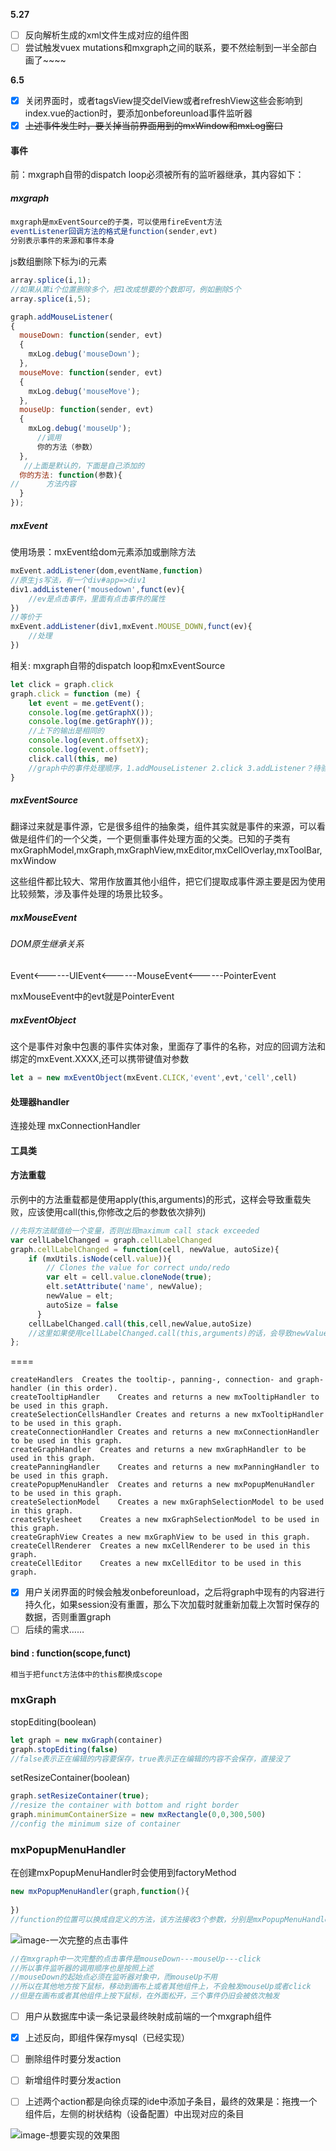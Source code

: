 **5.27**

- [ ] 反向解析生成的xml文件生成对应的组件图
- [ ] 尝试触发vuex mutations和mxgraph之间的联系，要不然绘制到一半全部白画了~~~~

**6.5**

- [x] 关闭界面时，或者tagsView提交delView或者refreshView这些会影响到index.vue的action时，要添加onbeforeunload事件监听器
- [x] ~~上述事件发生时，要关掉当前界面用到的mxWindow和mxLog窗口~~

#### 事件

前：mxgraph自带的dispatch loop必须被所有的监听器继承，其内容如下：

##### mxgraph

```js
mxgraph是mxEventSource的子类，可以使用fireEvent方法
eventListener回调方法的格式是function(sender,evt)
分别表示事件的来源和事件本身
```

js数组删除下标为i的元素

```js
array.splice(i,1);
//如果从第i个位置删除多个，把1改成想要的个数即可，例如删除5个
array.splice(i,5);
```



```js
graph.addMouseListener(
{
  mouseDown: function(sender, evt)
  {
    mxLog.debug('mouseDown');
  },
  mouseMove: function(sender, evt)
  {
    mxLog.debug('mouseMove');
  },
  mouseUp: function(sender, evt)
  {
    mxLog.debug('mouseUp');
      //调用 
      你的方法（参数）
  },
   //上面是默认的，下面是自己添加的
  你的方法: function(参数){
//      方法内容
  }
});
```

##### mxEvent

使用场景：mxEvent给dom元素添加或删除方法

```js
mxEvent.addListener(dom,eventName,function)
//原生js写法，有一个div#app=>div1
div1.addListener('mousedown',funct(ev){
	//ev是点击事件，里面有点击事件的属性                 
})
//等价于
mxEvent.addListener(div1,mxEvent.MOUSE_DOWN,funct(ev){
	//处理
})
```

相关: mxgraph自带的dispatch loop和mxEventSource

```js
let click = graph.click
graph.click = function (me) {
    let event = me.getEvent();
    console.log(me.getGraphX());
    console.log(me.getGraphY());
    //上下的输出是相同的
    console.log(event.offsetX);
    console.log(event.offsetY);
    click.call(this, me)
    //graph中的事件处理顺序，1.addMouseListener 2.click 3.addListener？待验证，这个可能不适用于鼠标事件
}
```



##### mxEventSource

翻译过来就是事件源，它是很多组件的抽象类，组件其实就是事件的来源，可以看做是组件们的一个父类，一个更侧重事件处理方面的父类。已知的子类有mxGraphModel,mxGraph,mxGraphView,mxEditor,mxCellOverlay,mxToolBar,mxWindow

这些组件都比较大、常用作放置其他小组件，把它们提取成事件源主要是因为使用比较频繁，涉及事件处理的场景比较多。

##### mxMouseEvent

###### DOM原生继承关系

Event<------UIEvent<------MouseEvent<------PointerEvent

mxMouseEvent中的evt就是PointerEvent

##### mxEventObject

这个是事件对象中包裹的事件实体对象，里面存了事件的名称，对应的回调方法和绑定的mxEvent.XXXX,还可以携带键值对参数

```js
let a = new mxEventObject(mxEvent.CLICK,'event',evt,'cell',cell)
```

#### 处理器handler

连接处理 mxConnectionHandler



#### 工具类

#### 方法重载

示例中的方法重载都是使用apply(this,arguments)的形式，这样会导致重载失败，应该使用call(this,你修改之后的参数依次排列)

```js
//先将方法赋值给一个变量，否则出现maximum call stack exceeded
var cellLabelChanged = graph.cellLabelChanged
graph.cellLabelChanged = function(cell, newValue, autoSize){
    if (mxUtils.isNode(cell.value)){
        // Clones the value for correct undo/redo
        var elt = cell.value.cloneNode(true);
        elt.setAttribute('name', newValue);
        newValue = elt;
        autoSize = false
      }
    cellLabelChanged.call(this,cell,newValue,autoSize)
    //这里如果使用cellLabelChanged.call(this,arguments)的话，会导致newValue等参数还是方法传入的值，并不是修改后的值
};
```

====

```text
createHandlers	Creates the tooltip-, panning-, connection- and graph-handler (in this order).
createTooltipHandler	Creates and returns a new mxTooltipHandler to be used in this graph.
createSelectionCellsHandler	Creates and returns a new mxTooltipHandler to be used in this graph.
createConnectionHandler	Creates and returns a new mxConnectionHandler to be used in this graph.
createGraphHandler	Creates and returns a new mxGraphHandler to be used in this graph.
createPanningHandler	Creates and returns a new mxPanningHandler to be used in this graph.
createPopupMenuHandler	Creates and returns a new mxPopupMenuHandler to be used in this graph.
createSelectionModel	Creates a new mxGraphSelectionModel to be used in this graph.
createStylesheet	Creates a new mxGraphSelectionModel to be used in this graph.
createGraphView	Creates a new mxGraphView to be used in this graph.
createCellRenderer	Creates a new mxCellRenderer to be used in this graph.
createCellEditor	Creates a new mxCellEditor to be used in this graph.
```

- [x] 用户关闭界面的时候会触发onbeforeunload，之后将graph中现有的内容进行持久化，如果session没有重置，那么下次加载时就重新加载上次暂时保存的数据，否则重置graph
- [ ] 后续的需求……

#### bind : function(scope,funct)

```js
相当于把funct方法体中的this都换成scope
```

### mxGraph

stopEditing(boolean)

```js
let graph = new mxGraph(container)
graph.stopEditing(false)
//false表示正在编辑的内容要保存，true表示正在编辑的内容不会保存，直接没了
```

setResizeContainer(boolean)

```js
graph.setResizeContainer(true);
//resize the container with bottom and right border
graph.minimumContainerSize = new mxRectangle(0,0,300,500)
//config the minimum size of container
```



### mxPopupMenuHandler

在创建mxPopupMenuHandler时会使用到factoryMethod

```js
new mxPopupMenuHandler(graph,function(){
    
})
//function的位置可以换成自定义的方法，该方法接收3个参数，分别是mxPopupMenuHandler，cell,event	
```

![image-一次完整的点击事件](.\images\mouseClick.jpg)

```js
//在mxgraph中一次完整的点击事件是mouseDown---mouseUp---click
//所以事件监听器的调用顺序也是按照上述
//mouseDown的起始点必须在监听器对象中，而mouseUp不用
//所以在其他地方按下鼠标，移动到画布上或者其他组件上，不会触发mouseUp或者click
//但是在画布或者其他组件上按下鼠标，在外面松开，三个事件仍旧会被依次触发
```

- [ ] 用户从数据库中读一条记录最终映射成前端的一个mxgraph组件
- [x] 上述反向，即组件保存mysql（已经实现）

- [ ] 删除组件时要分发action
- [ ] 新增组件时要分发action
- [ ] 上述两个action都是向徐贞琛的ide中添加子条目，最终的效果是：拖拽一个组件后，左侧的树状结构（设备配置）中出现对应的条目

![image-想要实现的效果图](./images/xzc.jpg)
